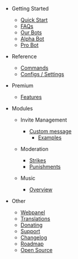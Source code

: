 - Getting Started

  - [Quick Start](/ru/getting-started/quick-start.md)
  - [FAQs](/ru/getting-started/faq.md)
  - [Our Bots](/ru/getting-started/our-bots.md)
  - [Alpha Bot](/ru/getting-started/alpha.md)
  - [Pro Bot](/ru/getting-started/pro.md)

- Reference

  - [Commands](/ru/reference/commands.md)
  - [Configs / Settings](/ru/reference/settings.md)

- Premium

  - [Features](/ru/premium/features.md)

- Modules

  - Invite Management

    - [Custom message](/ru/modules/invites/custom-messages.md)
      - [Examples](/ru/modules/invites/examples.md)

  - Moderation

    - [Strikes](/ru/modules/moderation/strikes.md)
    - [Punishments](/ru/modules/moderation/punishments.md)

  - Music

    - [Overview](/ru/modules/music/overview.md)

- Other

  - [Webpanel](/ru/other/webpanel.md)
  - [Translations](/ru/other/translations.md)
  - [Donating](/ru/other/donating.md)
  - [Support](/ru/other/support.md)
  - [Changelog](/ru/other/changelog.md)
  - [Roadmap](/ru/other/roadmap.md)
  - [Open Source](/ru/other/open-source.md)
